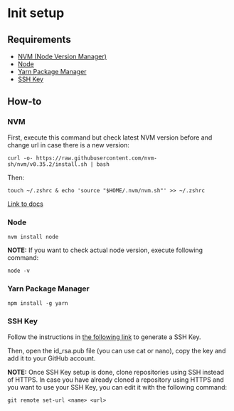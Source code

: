 # Init setup 

## Requirements 

- [NVM (Node Version Manager)](#nvm) 
- [Node](#node)
- [Yarn Package Manager](#yarn-package-manager)
- [SSH Key](#ssh-key)

## How-to

### NVM

First, execute this command but check latest NVM version before and change url in case there is a new version:

``` 
curl -o- https://raw.githubusercontent.com/nvm-sh/nvm/v0.35.2/install.sh | bash 
```

Then:

``` 
touch ~/.zshrc & echo 'source "$HOME/.nvm/nvm.sh"' >> ~/.zshrc
```

[Link to docs](https://git-scm.com/book/en/v2/Getting-Started-Installing-Git)

### Node

```
nvm install node
```

**NOTE:** If you want to check actual node version, execute following command:

```
node -v
```

### Yarn Package Manager

```
npm install -g yarn
```

### SSH Key

Follow the instructions in [the following link](https://help.github.com/en/github/authenticating-to-github/connecting-to-github-with-ssh) to generate a SSH Key.

Then, open the id_rsa.pub file (you can use cat or nano), copy the key and add it to your GitHub account.

**NOTE:** Once SSH Key setup is done, clone repositories using SSH instead of HTTPS. In case you have already cloned a repository using HTTPS and you want to use your SSH Key, you can edit it with the following command:

```
git remote set-url <name> <url>
```